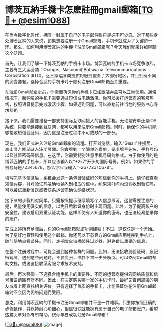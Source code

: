 # 博茨瓦納手機卡怎麽註冊gmail郵箱[[TG💪+ @esim1088](https://t.me/s/esim1088)]

在当今数字化时代，拥有一封属于自己的电子邮件账户是必不可少的。对于那些身处博茨瓦納的人来说，如果想要注册一个Gmail邮箱，手机卡就成为了关键的一环。那么，如何利用博茨瓦納的手機卡注册Gmail邮箱呢？今天我们就来详细聊聊这个话题。

首先，让我们了解一下博茨瓦納的手机卡市场。博茨瓦納的手机卡市场竞争激烈，主要有三大运营商：Orange、Mascom和Botswana Telecommunications Corporation (BTC)。这三家运营商提供的服务覆盖了大部分地区，并且拥有不同的资费套餐。选择合适的手机卡对于顺利注册Gmail邮箱至关重要。

在注册Gmail邮箱之前，你需要确保你的手机卡已经激活并且可以正常使用。通常情况下，新购买的手机卡需要通过短信或电话激活。你可以拨打运营商的客服热线，按照语音提示完成激活步骤。如果遇到问题，可以直接前往当地的服务中心寻求帮助。

接下来，我们需要准备一部支持国际互联网接入的智能手机。无论是安卓还是iOS系统，只要能连接到互联网，都可以用来注册Gmail邮箱。同时，确保你的手机能够接收短信验证码，因为这是注册过程中不可或缺的一部分。

现在，我们正式进入注册Gmail邮箱的流程。打开浏览器，输入“Gmail”并搜索，点击官方网站进入注册页面。你会看到一个简单的表单，要求填写姓名、手机号码以及设置密码等信息。在这里，你需要特别注意手机号码的格式。由于你使用的是博茨瓦納的手机卡，所以应该输入以“+267”开头的国际号码。例如，如果你的手机号码是72345678，那么你应该输入“+26772345678”。

填写完基本信息后，系统会发送一条包含验证码的短信到你的手机上。请仔细查看短信内容，并将验证码准确地输入到相应的框中。如果短时间内没有收到验证码，可以尝试重新发送或者联系运营商确认网络状况。

接下来的步骤相对简单，只需按照提示继续填写个人信息即可。这里需要注意的是，尽量使用真实的信息，以免日后验证身份时出现问题。此外，为了提高账户的安全性，建议启用双重认证功能。这样即使有人知道你的密码，也无法轻易登录你的账户。

完成上述所有步骤后，你的Gmail邮箱就成功创建啦！不过，这仅仅是一个开始。为了更好地管理和使用这个邮箱，你还可以下载官方的Gmail应用程序到手机上，随时随地查看邮件。同时，定期检查垃圾邮件过滤器，避免错过重要的信息。

在整个注册过程中，可能会遇到各种各样的问题。比如，无法接收到验证码、忘记密码等。遇到这些问题时，不要慌张，冷静下来一步步解决。可以查阅Gmail的帮助文档，或者直接联系客服寻求技术支持。

最后，再次强调一下选择合适手机卡的重要性。不同的运营商提供的网络质量和信号覆盖范围有所不同。因此，在决定购买哪一家的手机卡时，最好先咨询周围的朋友或者上网查找相关评价。只有选择了优质的手机卡，才能保证你在注册Gmail邮箱时不会因为网络问题而受阻。

总之，利用博茨瓦納的手機卡注册Gmail邮箱并不是一件难事。只要你按照正确的步骤操作，并保持耐心和细心，相信很快就能拥有属于自己的电子邮箱账户。希望这篇文章对你有所帮助，祝你早日成功注册Gmail邮箱！

[[TG💪+ @esim1088](https://t.me/s/esim1088) ![Image](https://i.postimg.cc/4NQfJmqS/Snipaste-2025-05-13-00-14-12.png)]